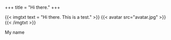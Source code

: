 +++
title = "Hi there."
+++

{{< imgtxt text = "Hi there. This is a test." >}}
{{< avatar src="avatar.jpg" >}}
{{< /imgtxt >}}

My name

